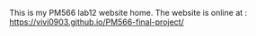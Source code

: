 This is my PM566 lab12 website home. The website is online at : https://vivi0903.github.io/PM566-final-project/
